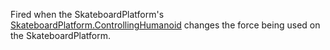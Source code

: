 Fired when the SkateboardPlatform's [SkateboardPlatform.ControllingHumanoid](https://developer.roblox.com/api-reference/property/SkateboardPlatform/ControllingHumanoid) changes the force being used on the SkateboardPlatform.